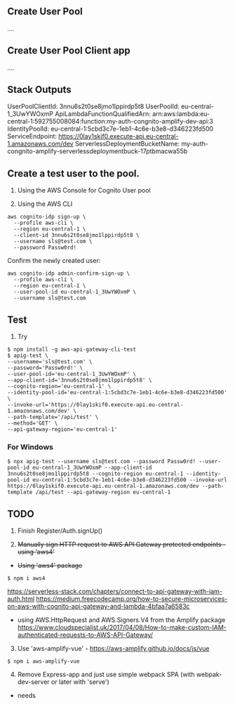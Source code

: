 ## Create User Pool
....

## Create User Pool Client app
....


## Stack Outputs
UserPoolClientId: 3nnu6s2t0se8jmo1lppirdp5t8
UserPoolId: eu-central-1_3UwYWOxmP
ApiLambdaFunctionQualifiedArn: arn:aws:lambda:eu-central-1:592755008084:function:my-auth-congnito-amplify-dev-api:3
IdentityPoolId: eu-central-1:5cbd3c7e-1eb1-4c6e-b3e8-d346223fd500
ServiceEndpoint: https://0lay1skif0.execute-api.eu-central-1.amazonaws.com/dev
ServerlessDeploymentBucketName: my-auth-congnito-amplify-serverlessdeploymentbuck-17ptbmacwa55b

## Create a test user to the pool.
1. Using the AWS Console for Cognito User pool

2. Using the AWS CLI
```
aws cognito-idp sign-up \
  --profile aws-cli \
  --region eu-central-1 \
  --client-id 3nnu6s2t0se8jmo1lppirdp5t8 \
  --username sls@test.com \
  --password Passw0rd!
```

Confirm the newly created user:
```
aws cognito-idp admin-confirm-sign-up \
  --profile aws-cli \
  --region eu-central-1 \
  --user-pool-id eu-central-1_3UwYWOxmP \
  --username sls@test.com
```

## Test
1. Try 
```
$ npm install -g aws-api-gateway-cli-test
$ apig-test \
--username='sls@test.com' \
--password='Passw0rd!' \
--user-pool-id='eu-central-1_3UwYWOxmP' \
--app-client-id='3nnu6s2t0se8jmo1lppirdp5t8' \
--cognito-region='eu-central-1' \
--identity-pool-id='eu-central-1:5cbd3c7e-1eb1-4c6e-b3e8-d346223fd500' \
--invoke-url='https://0lay1skif0.execute-api.eu-central-1.amazonaws.com/dev' \
--path-template='/api/test' \
--method='GET' \
--api-gateway-region='eu-central-1'
```

### For Windows 
```
$ npx apig-test --username sls@test.com --password Passw0rd! --user-pool-id eu-central-1_3UwYWOxmP --app-client-id 3nnu6s2t0se8jmo1lppirdp5t8 --cognito-region eu-central-1 --identity-pool-id eu-central-1:5cbd3c7e-1eb1-4c6e-b3e8-d346223fd500 --invoke-url https://0lay1skif0.execute-api.eu-central-1.amazonaws.com/dev --path-template /api/test --api-gateway-region eu-central-1
```


## TODO
1. Finish Register/Auth.signUp()

2. ~~Manually sign HTTP request to AWS API Gateway protected endpoints - using 'aws4'~~

- ~~Using 'aws4' package~~
```
$ npm i aws4
```
https://serverless-stack.com/chapters/connect-to-api-gateway-with-iam-auth.html
https://medium.freecodecamp.org/how-to-secure-microservices-on-aws-with-cognito-api-gateway-and-lambda-4bfaa7a6583c

- using AWS.HttpRequest and AWS.Signers.V4 from the Amplify package
https://www.cloudspecialist.uk/2017/04/08/How-to-make-custom-IAM-authenticated-requests-to-AWS-API-Gateway/


3. Use 'aws-amplify-vue' - https://aws-amplify.github.io/docs/js/vue
```
$ npm i aws-amplify-vue
```


4. Remove Express-app and just use simple webpack SPA (with webpak-dev-server or later with 'serve')
  - needs